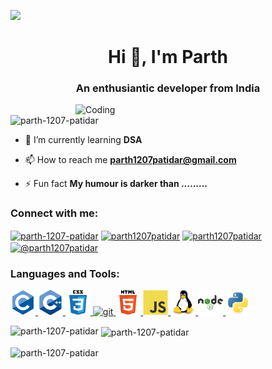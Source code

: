 
[![](https://user-images.githubusercontent.com/61475220/96919833-f701bb80-14c9-11eb-8eea-1c46ba92b906.jpg)]()
<h1 align="center">Hi 👋, I'm Parth</h1>
<h3 align="center">An enthusiantic developer from India</h3>
<img align="right" alt="Coding" width="400" src="https://user-images.githubusercontent.com/74038190/212747919-84b68444-0d81-46db-a338-7ec50e9dd4cd.gif">


<p align="left"> <img src="https://komarev.com/ghpvc/?username=parth-1207-patidar&label=Profile%20views&color=0e75b6&style=flat" alt="parth-1207-patidar" /> </p>

- 🌱 I’m currently learning **DSA**

- 📫 How to reach me **parth1207patidar@gmail.com**

- ⚡ Fun fact **My humour is darker than .........**

<h3 align="left">Connect with me:</h3>
<p align="left">
<a href="https://linkedin.com/in/parth-1207-patidar" target="blank"><img align="center" src="https://raw.githubusercontent.com/rahuldkjain/github-profile-readme-generator/master/src/images/icons/Social/linked-in-alt.svg" alt="parth-1207-patidar" height="30" width="40" /></a>
<a href="https://www.hackerrank.com/parth1207patidar" target="blank"><img align="center" src="https://raw.githubusercontent.com/rahuldkjain/github-profile-readme-generator/master/src/images/icons/Social/hackerrank.svg" alt="parth1207patidar" height="30" width="40" /></a>
<a href="https://www.leetcode.com/parth1207patidar" target="blank"><img align="center" src="https://raw.githubusercontent.com/rahuldkjain/github-profile-readme-generator/master/src/images/icons/Social/leet-code.svg" alt="parth1207patidar" height="30" width="40" /></a>
<a href="https://www.hackerearth.com/@parth1207patidar" target="blank"><img align="center" src="https://raw.githubusercontent.com/rahuldkjain/github-profile-readme-generator/master/src/images/icons/Social/hackerearth.svg" alt="@parth1207patidar" height="30" width="40" /></a>
</p>

<h3 align="left">Languages and Tools:</h3>
<p align="left"> <a href="https://www.cprogramming.com/" target="_blank" rel="noreferrer"> <img src="https://raw.githubusercontent.com/devicons/devicon/master/icons/c/c-original.svg" alt="c" width="40" height="40"/> </a> <a href="https://www.w3schools.com/cpp/" target="_blank" rel="noreferrer"> <img src="https://raw.githubusercontent.com/devicons/devicon/master/icons/cplusplus/cplusplus-original.svg" alt="cplusplus" width="40" height="40"/> </a> <a href="https://www.w3schools.com/css/" target="_blank" rel="noreferrer"> <img src="https://raw.githubusercontent.com/devicons/devicon/master/icons/css3/css3-original-wordmark.svg" alt="css3" width="40" height="40"/> </a> <a href="https://git-scm.com/" target="_blank" rel="noreferrer"> <img src="https://www.vectorlogo.zone/logos/git-scm/git-scm-icon.svg" alt="git" width="40" height="40"/> </a> <a href="https://www.w3.org/html/" target="_blank" rel="noreferrer"> <img src="https://raw.githubusercontent.com/devicons/devicon/master/icons/html5/html5-original-wordmark.svg" alt="html5" width="40" height="40"/> </a> <a href="https://developer.mozilla.org/en-US/docs/Web/JavaScript" target="_blank" rel="noreferrer"> <img src="https://raw.githubusercontent.com/devicons/devicon/master/icons/javascript/javascript-original.svg" alt="javascript" width="40" height="40"/> </a> <a href="https://www.linux.org/" target="_blank" rel="noreferrer"> <img src="https://raw.githubusercontent.com/devicons/devicon/master/icons/linux/linux-original.svg" alt="linux" width="40" height="40"/> </a> <a href="https://nodejs.org" target="_blank" rel="noreferrer"> <img src="https://raw.githubusercontent.com/devicons/devicon/master/icons/nodejs/nodejs-original-wordmark.svg" alt="nodejs" width="40" height="40"/> </a> <a href="https://www.python.org" target="_blank" rel="noreferrer"> <img src="https://raw.githubusercontent.com/devicons/devicon/master/icons/python/python-original.svg" alt="python" width="40" height="40"/> </a> </p>

<p><img align="left" src="https://github-readme-stats.vercel.app/api/top-langs?username=parth-1207-patidar&show_icons=true&theme=dark&cache_seconds=1800&locale=en&layout=compact" alt="parth-1207-patidar" /></p>

<p>&nbsp;<img align="center" src="https://github-readme-stats.vercel.app/api?username=parth-1207-patidar&show_icons=true&theme=dark&bg_color=000000&cache_seconds=1800&locale=en" alt="parth-1207-patidar" /></p>

<p><img align="center" src="https://github-readme-streak-stats.herokuapp.com/?user=parth-1207-patidar&theme=dark" alt="parth-1207-patidar" /></p>
